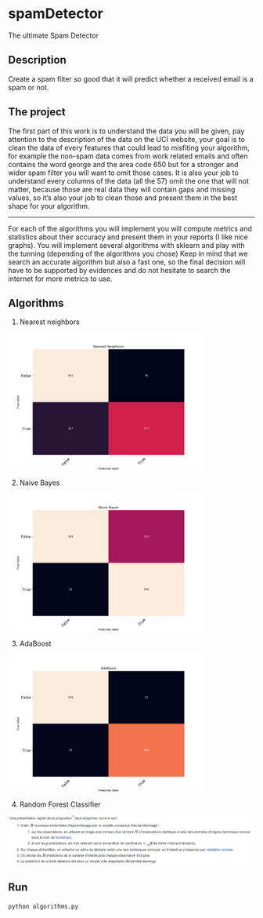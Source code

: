 # spamDetector
The ultimate Spam Detector

## Description
Create a spam filter so good that it will predict whether a received email is a spam or not.

## The project
The first part of this work is to understand the data you will be given, pay attention to the description of the data
on the UCI website, your goal is to clean the data of every features that could lead to misfiting your algorithm, for
example the non-spam data comes from work related emails and often contains the word george and the area
code 650 but for a stronger and wider spam filter you will want to omit those cases.
It is also your job to understand every columns of the data (all the 57) omit the one that will not matter, because
those are real data they will contain gaps and missing values, so it’s also your job to clean those and present
them in the best shape for your algorithm.

---

For each of the algorithms you will implement you will compute metrics and statistics about their accuracy and
present them in your reports (I like nice graphs). You will implement several algorithms with sklearn and play with
the tunning (depending of the algorithms you chose)
Keep in mind that we search an accurate algorithm but also a fast one, so the final decision will have to be
supported by evidences and do not hesitate to search the internet for more metrics to use.

## Algorithms
1. Nearest neighbors
<img src="/screenshots/Nearest_neighbors.png" alt="drawing" width="400"/>

2. Naive Bayes
<img src="/screenshots/NaiveBayes.png" alt="drawing" width="400"/>

3. AdaBoost
<img src="/screenshots/AdaBoost.png" alt="drawing" width="400"/>

4. Random Forest Classifier
<img src="/screenshots/random.PNG" alt="drawing"/>

## Run
```
python algorithms.py
```

